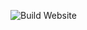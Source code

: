 ![Build Website](https://github.com/gsgall/gsgall.github.io/workflows/Generate%20Personal%20Website/badge.svg)


